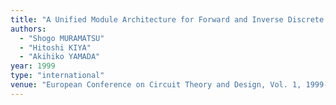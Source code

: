 ```yaml
---
title: "A Unified Module Architecture for Forward and Inverse Discrete Wavelet Transforms"
authors:
  - "Shogo MURAMATSU"
  - "Hitoshi KIYA"
  - "Akihiko YAMADA"
year: 1999
type: "international"
venue: "European Conference on Circuit Theory and Design, Vol. 1, 1999-09-01."
---
```

